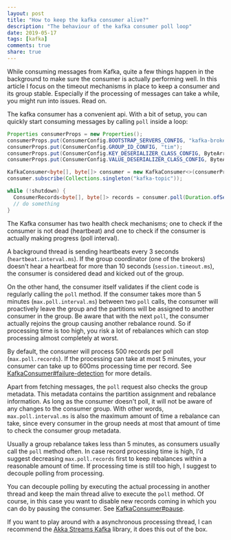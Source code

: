 ```yaml
---
layout: post
title: "How to keep the kafka consumer alive?"
description: "The behaviour of the kafka consumer poll loop"
date: 2019-05-17
tags: [kafka]
comments: true
share: true
---
```


While consuming messages from Kafka, quite a few things happen in the background to make sure the consumer is actually performing well.
In this article I focus on the timeout mechanisms in place to keep a consumer and its group stable. 
Especially if the processing of messages can take a while, you might run into issues. Read on.   

The kafka consumer has a convenient api. With a bit of setup, you can quickly start consuming messages by calling `poll` inside a loop:
```java
Properties consumerProps = new Properties();
consumerProps.put(ConsumerConfig.BOOTSTRAP_SERVERS_CONFIG, "kafka-broker:9092");
consumerProps.put(ConsumerConfig.GROUP_ID_CONFIG, "tim");
consumerProps.put(ConsumerConfig.KEY_DESERIALIZER_CLASS_CONFIG, ByteArrayDeserializer.class);
consumerProps.put(ConsumerConfig.VALUE_DESERIALIZER_CLASS_CONFIG, ByteArrayDeserializer.class);

KafkaConsumer<byte[], byte[]> consumer = new KafkaConsumer<>(consumerProps);
consumer.subscribe(Collections.singleton("kafka-topic"));

while (!shutdown) {
  ConsumerRecords<byte[], byte[]> records = consumer.poll(Duration.ofSeconds(10));
  // do something
}
```

The Kafka consumer has two health check mechanisms; 
one to check if the consumer is not dead (heartbeat) and one to check if the consumer is actually making progress (poll interval).

A background thread is sending heartbeats every 3 seconds (`heartbeat.interval.ms`). If the group coordinator (one of the brokers) doesn't hear a heartbeat 
for more than 10 seconds (`session.timeout.ms`), the consumer is considered dead and kicked out of the group. 

On the other hand, the consumer itself validates if the client code is regularly calling the `poll` method. If the consumer takes more 
than 5 minutes (`max.poll.interval.ms`)  between two `poll` calls, the consumer will proactively leave the group 
and the partitions will be assigned to another consumer in the group. Be aware that with the next `poll`, the consumer actually 
rejoins the group causing another rebalance round. 
So if processing time is too high, you risk a lot of rebalances which can stop processing almost completely at worst.  
 
By default, the consumer will process 500 records per poll (`max.poll.records`). If the processing can take at most 5 minutes, 
your consumer can take up to 600ms processing time per record. 
See [KafkaConsumer#failure-detection](https://kafka.apache.org/22/javadoc/org/apache/kafka/clients/consumer/KafkaConsumer.html#failuredetection) 
for more details.

Apart from fetching messages, the `poll` request also checks the group metadata. 
This metadata contains the partition assignment and rebalance information. 
As long as the consumer doesn't poll, it will not be aware of any changes to the consumer group. 
With other words, `max.poll.interval.ms` is also the maximum amount of time a rebalance can take, 
since every consumer in the group needs at most that amount of time to check the consumer group metadata.
 
Usually a group rebalance takes less than 5 minutes, as consumers usually call the `poll` method often. 
In case record processing time is high, I'd suggest decreasing `max.poll.records` first to keep rebalances within a reasonable amount of time. 
If processing time is still too high, I suggest to decouple polling from processing. 

You can decouple polling by executing the actual processing in another thread and keep the main thread alive to execute the `poll` method.
Of course, in this case you want to disable new records coming in which you can do by pausing the consumer. 
See [KafkaConsumer#pause](https://kafka.apache.org/22/javadoc/org/apache/kafka/clients/consumer/KafkaConsumer.html#pause-java.util.Collection-).
 
If you want to play around with a asynchronous processing thread, I can recommend the 
[Akka Streams Kafka](https://doc.akka.io/docs/alpakka-kafka/current/home.html) library, it does this out of the box.  
